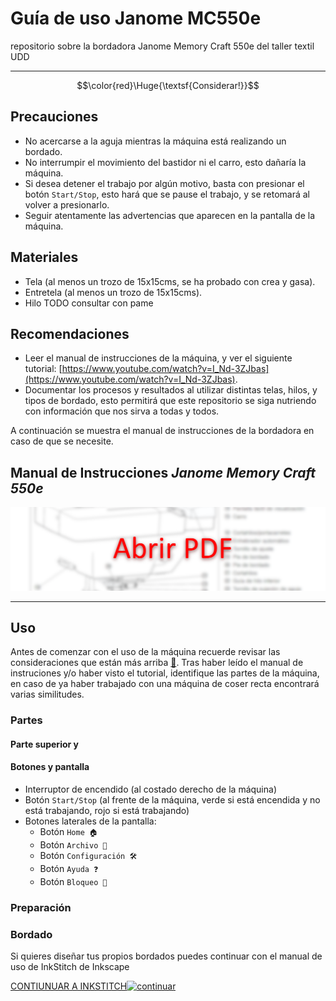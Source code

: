 # Guía de uso Janome MC550e
repositorio sobre la bordadora Janome Memory Craft 550e del taller textil UDD

------------------------

$$\color{red}\Huge{\textsf{Considerar!}}$$

## Precauciones

- No acercarse a la aguja mientras la máquina está realizando un bordado.
- No interrumpir el movimiento del bastidor ni el carro, esto dañaría la máquina.
- Si desea detener el trabajo por algún motivo, basta con presionar el botón `Start/Stop`, esto hará que se pause el trabajo, y se retomará al volver a presionarlo.
- Seguir atentamente las advertencias que aparecen en la pantalla de la máquina.

## Materiales

- Tela (al menos un trozo de 15x15cms, se ha probado con crea y gasa).
- Entretela (al menos un trozo de 15x15cms).
- Hilo TODO consultar con pame

## Recomendaciones

- Leer el manual de instrucciones de la máquina, y ver el siguiente tutorial: [https://www.youtube.com/watch?v=I_Nd-3ZJbas](https://www.youtube.com/watch?v=I_Nd-3ZJbas).
- Documentar los procesos y resultados al utilizar distintas telas, hilos, y tipos de bordado, esto permitirá que este repositorio se siga nutriendo con información que nos sirva a todas y todos.


A continuación se muestra el manual de instrucciones de la bordadora en caso de que se necesite.



## **Manual de Instrucciones** *Janome Memory Craft 550e*

[![foto](img/shotPDF.png)](https://andresmartinm.github.io/janomeMC550e-udd/manualPDF.html)

---

## Uso

Antes de comenzar con el uso de la máquina recuerde revisar las consideraciones que están más arriba [🔗](#precauciones). Tras haber leído el manual de instruciones y/o haber visto el tutorial, identifique las partes de la máquina, en caso de ya haber trabajado con una máquina de coser recta encontrará varias similitudes.

### Partes



#### Parte superior y 



#### Botones y pantalla

- Interruptor de encendido (al costado derecho de la máquina)
- Botón `Start/Stop` (al frente de la máquina, verde si está encendida y no está trabajando, rojo si está trabajando)
- Botones laterales de la pantalla:
    - Botón `Home 🏠`
    - Botón `Archivo 📁`
    - Botón `Configuración 🛠️`
    - Botón `Ayuda ❓`
    - Botón `Bloqueo 🔑`


### Preparación



### Bordado




Si quieres diseñar tus propios bordados puedes continuar con el manual de uso de InkStitch de Inkscape 

[CONTIUNUAR A INKSTITCH](inkstitch/)[![continuar](https://web.archive.org/web/20000829204600/http://www.geocities.com:80/Tokyo/Gulf/6263/next.gif)](fab/)
